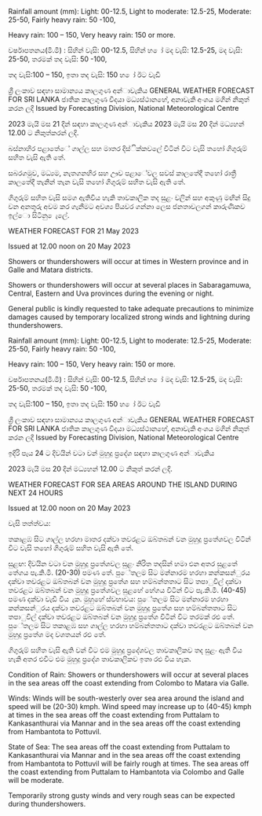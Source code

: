 Rainfall amount (mm): Light: 00-12.5, Light to moderate: 12.5-25, Moderate: 25-50, Fairly heavy rain: 50 -100,

Heavy rain: 100 – 150, Very heavy rain: 150 or more.

වර්ෂාපතනය(මි.මී) : සිහින් වැසි: 00-12.5, සිහින් හ ෝ මද වැසි: 12.5-25, මද වැසි: 25-50, තරමක් තද වැසි: 50 -100,

තද වැසි:100 – 150, ඉතා තද වැසි: 150 හ ෝ ඊට වැඩි

ශ්‍රී ලංකාව සඳහා සාමාන්‍යය කාලගුණ අන්‍ාවැකිය GENERAL WEATHER FORECAST FOR SRI LANKA ජාතික කාලගුණ විදයා මධ්‍යස්ථානහේ, අනාවැකි අංශය මගින් නිකුත් කරන ලදි Issued by Forecasting Division, National Meteorological Centre

2023 මැයි මස 21 දින්‍ සඳහා කාලගුණ අන්‍ාවැකිය 2023 මැයි මස 20 දින්‍ මධ්‍යහන්‍ 12.00 ට නිකුත්කරන්‍ ලදි.

බස්නාහිර පළාතේේ ගාල්ල සහ මාතර දිස්ික්කවලේ විටින් විට වැසි තහෝ ගිගුරුම් සහිත වැසි ඇති තේ.

සබරගමුව, මධ්‍යම, නැතගනහිර සහ ඌව පළාේවල සවස් කාලතේදී තහෝ රාත්‍රී කාලතේදී තැනින් තැන වැසි තහෝ ගිගුරුම් සහිත වැසි ඇති තේ.

ගිගුරුම් සහිත වැසි සමග ඇතිවිය හැකි තාවකාලික තද සුළං වලින් සහ අකුණු මඟින් සිදු වන අනතුරු අවම කර ගැනීමට අවශ්‍ය පියවර ගන්නා ලෙස ජනතාවලගන් කාරුණිකව ඉල්ො සිටිනු ෙැලේ.

WEATHER FORECAST FOR 21 May 2023

Issued at 12.00 noon on 20 May 2023

Showers or thundershowers will occur at times in Western province and in Galle and Matara districts.

Showers or thundershowers will occur at several places in Sabaragamuwa, Central, Eastern and Uva provinces during the evening or night.

General public is kindly requested to take adequate precautions to minimize damages caused by temporary localized strong winds and lightning during thundershowers.

Rainfall amount (mm): Light: 00-12.5, Light to moderate: 12.5-25, Moderate: 25-50, Fairly heavy rain: 50 -100,

Heavy rain: 100 – 150, Very heavy rain: 150 or more.

වර්ෂාපතනය(මි.මී) : සිහින් වැසි: 00-12.5, සිහින් හ ෝ මද වැසි: 12.5-25, මද වැසි: 25-50, තරමක් තද වැසි: 50 -100,

තද වැසි:100 – 150, ඉතා තද වැසි: 150 හ ෝ ඊට වැඩි

ශ්‍රී ලංකාව සඳහා සාමාන්‍යය කාලගුණ අන්‍ාවැකිය GENERAL WEATHER FORECAST FOR SRI LANKA ජාතික කාලගුණ විදයා මධ්‍යස්ථානහේ, අනාවැකි අංශය මගින් නිකුත් කරන ලදි Issued by Forecasting Division, National Meteorological Centre

ඉදිරි පැය 24 ට දිවයින්‍ වටා වන්‍ මුහුදු ප්‍රදේශ සඳහා කාලගුණ අන්‍ාවැකිය

2023 මැයි මස 20 දින්‍ මධ්‍යහන්‍ 12.00 ට නිකුත් කරන්‍ ලදි.

WEATHER FORECAST FOR SEA AREAS AROUND THE ISLAND DURING NEXT 24 HOURS

Issued at 12.00 noon on 20 May 2023

වැසි තත්ත්වය:

තකාළඹ සිට ගාල්ල හරහා මාතර දක්වා තවරළට ඔබ්තබන් වන මුහුදු ප්‍රතේශවල විටින් විට වැසි තහෝ ගිගුරුම් සහිත වැසි ඇති තේ.

සුළඟ: දිවයින වටා වන මුහුදු ප්‍රතේශවල සුළං නිරිත තදසින් හමා එන අතර සුළතේ තේගය පැ.කි.මී. (20-30) පමණ තේ. පුේතලම සිට මන්නාරම හරහා කන්කසන්ුරය දක්වා තවරළට ඔබ්තබන් වන මුහුදු ප්‍රතේශ සහ හම්බන්තතාට සිට තපාුවිල් දක්වා තවරළට ඔබ්තබන් වන මුහුදු ප්‍රතේශවල සුළහේ හේගය විටින් විට පැ.කි.මී. (40-45) පමණ දක්වා වැඩි විය ැක. මුහුහේ ස්වභාවය: පුේතලම සිට මන්නාරම හරහා කන්කසන්ුරය දක්වා තවරළට ඔබ්තබන් වන මුහුදු ප්‍රතේශ සහ හම්බන්තතාට සිට තපාුවිල් දක්වා තවරළට ඔබ්තබන් වන මුහුදු ප්‍රතේශ විටින් විට තරමක් රළු තේ. පුේතලම සිට තකාළඹ සහ ගාල්ල හරහා හම්බන්තතාට දක්වා තවරළට ඔබ්තබන් වන මුහුදු ප්‍රතේශ මද වශතයන් රළු තේ.

ගිගුරුම් සහිත වැසි ඇති වන්‍ විට එම මුහුදු ප්‍රදේශවල තාවකාලිකව තද සුළං ඇති විය හැකි අතර එවිට එම මුහුදු ප්‍රදේශ තාවකාලිකව ඉතා රළු විය හැක.

Condition of Rain: Showers or thundershowers will occur at several places in the sea areas off the coast extending from Colombo to Matara via Galle.

Winds: Winds will be south-westerly over sea area around the island and speed will be (20-30) kmph. Wind speed may increase up to (40-45) kmph at times in the sea areas off the coast extending from Puttalam to Kankasanthurai via Mannar and in the sea areas off the coast extending from Hambantota to Pottuvil.

State of Sea: The sea areas off the coast extending from Puttalam to Kankasanthurai via Mannar and in the sea areas off the coast extending from Hambantota to Pottuvil will be fairly rough at times. The sea areas off the coast extending from Puttalam to Hambantota via Colombo and Galle will be moderate.

Temporarily strong gusty winds and very rough seas can be expected during thundershowers.